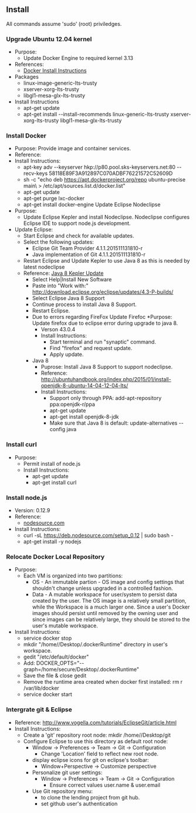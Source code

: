 ## Install
All commands assume 'sudo' (root) priviledges.
### Upgrade Ubuntu 12.04 kernel
* Purpose:
  * Update Docker Engine to required kernel 3.13
* References:
  * [Docker Install Instructions](https://docs.docker.com/engine/installation/ubuntulinux/)
* Packages
  * linux-image-generic-lts-trusty
  * xserver-xorg-lts-trusty
  * libgl1-mesa-glx-lts-trusty
* Install Instructions
  * apt-get update  
  * apt-get install --install-recommends linux-generic-lts-trusty xserver-xorg-lts-trusty libgl1-mesa-glx-lts-trusty
  
### Install Docker
 * Purpose: Provide image and container services.
 * Reference: 
 * Install Instructions:
   * apt-key adv --keyserver hkp://p80.pool.sks-keyservers.net:80 --recv-keys 58118E89F3A912897C070ADBF76221572C52609D
   * sh -c "echo deb https://apt.dockerproject.org/repo ubuntu-precise main\ > /etc/apt/sources.list.d/docker.list"
   * apt-get update
   * apt-get purge lxc-docker
   * apt-get install docker-engine
 Update Eclipse Nodeclipse
 * Purpose:
   * Update Eclipse Kepler and install Nodeclipse.  Nodeclipse configures Eclipse IDE to support node.js development.
 * Update Eclipse:
   * Start Eclipse and check for available updates.
   * Select the following updates:
     * Eclipse Git Team Provider	4.1.1.201511131810-r
     * Java implementation of Git	4.1.1.201511131810-r
   * Restart Eclipse and Update Kepler to use Java 8 as this is needed by latest nodeclipse
   * Reference: [Java 8 Kepler Update](https://wiki.eclipse.org/JDT/Eclipse_Java_8_Support_For_Kepler)
     * Select Help|Install New Software
     * Paste into "Work with:" http://download.eclipse.org/eclipse/updates/4.3-P-builds/
     * Select Eclipse Java 8 Support
     * Continue process to install Java 8 Support.
     * Restart Eclipse.
     * Due to errors regarding FireFox Update Firefoc
       *Purpose: Update firefox due to eclipse error during upgrade to java 8.
       * Verson 43.0.4
       * Install Instructions:
         * Start terminal and run "synaptic" command.
         * Find "firefox" and request update.
         * Apply update.
     * Java 8
       * Puprose: Install Java 8 Support to support nodeclipse.
       * Reference: http://ubuntuhandbook.org/index.php/2015/01/install-openjdk-8-ubuntu-14-04-12-04-lts/
       * Install Instructions:
         * Support only through PPA: add-apt-repository ppa:openjdk-r/ppa
         * apt-get update
         * apt-get install openjdk-8-jdk
         * Make sure that Java 8 is default: update-alternatives --config java
 ### Install curl
* Purpose:
  * Permit install of node.js
  * Install Instructions:
    * apt-get update
    * apt-get install curl
 ### Install node.js
   * Version: 0.12.9
   * Reference:
     * [nodesource.com](https://nodesource.com/blog/nodejs-v012-iojs-and-the-nodesource-linux-repositories/)
   * Install Instructions:
     * curl -sL https://deb.nodesource.com/setup_0.12 | sudo bash -
     * apt-get install -y nodejs
 ### Relocate Docker Local Repository
  * Purpose:
    * Each VM is organized into two partitions:
      * OS - An immutable partion - OS image and config settings that shouldn't change unless upgraded in a controlled fashion.
      * Data - A mutable workspace for user/system to persist data created by the user.
      The OS image is a relatively small partition, while the Workspace is a much larger one.  Since a user's Docker images should persist until removed by the owning user and since images can be relatively large, they should be stored to the user's mutable workspace.
  * Install Instructions:
    * service docker stop
    * mkdir "/home/<useraccount>/Desktop/.dockerRuntime" directory in user's workspace.
    * gedit "/etc/default/docker"
    * Add: DOCKER_OPTS="--graph=/home/secure/Desktop/.dockerRuntime"
    * Save the file & close gedit
    * Remove the runtime area created when docker first installed: rm r /var/lib/docker
    * service docker start
### Intergrate git & Eclipse
  * Reference: http://www.vogella.com/tutorials/EclipseGit/article.html
  * Install Instructions:
    * Create a 'git' repository root node: mkdir /home/<useraccount>/Desktop/git
    * Configure Eclipse to use this directory as default root node:
      * Window → Preferences → Team → Git → Configuration 
        * Change 'Location' field to reflect new root node.
      * display eclipse icons for git on eclipse's toolbar:
        *  Window+Perspective → Customize perspective
      * Personalize git user settings:
        * Window → Preferences → Team → Git → Configuration
          * Ensure correct values user.name & user.email
      * Use Git repository menu:
        * to clone the lending project from git hub.
        * set github user's authentication
